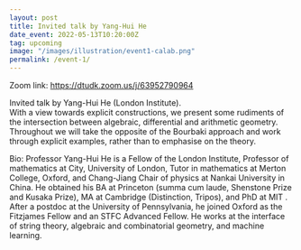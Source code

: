 ```yaml
---
layout: post
title: Invited talk by Yang-Hui He
date_event: 2022-05-13T10:20:00Z
tag: upcoming
image: "/images/illustration/event1-calab.png"
permalink: /event-1/
---
```


Zoom link: https://dtudk.zoom.us/j/63952790964

Invited talk by Yang-Hui He (London Institute).<br />
With a view towards explicit constructions, we present some rudiments of the intersection between algebraic, differential and arithmetic geometry. Throughout we will take the opposite of the Bourbaki approach and work through explicit examples, rather than to emphasise on the theory.<br />

Bio: Professor Yang-Hui He is a Fellow of the London Institute, Professor of mathematics at City, University of London, Tutor in mathematics at Merton College, Oxford, and Chang-Jiang Chair of physics at Nankai University in China. He obtained his BA at Princeton (summa cum laude, Shenstone Prize and Kusaka Prize), MA at Cambridge (Distinction, Tripos), and PhD at MIT . After a postdoc at the University of Pennsylvania, he joined Oxford as the Fitzjames Fellow and an STFC Advanced Fellow. He works at the interface of string theory, algebraic and combinatorial geometry, and machine learning.